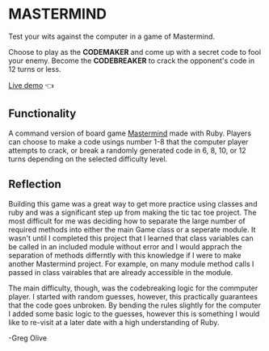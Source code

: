 # MASTERMIND

Test your wits against the computer in a game of Mastermind.

Choose to play as the **CODEMAKER** and come up with a secret code to fool your enemy.
Become the **CODEBREAKER** to crack the opponent's code in 12 turns or less.

[Live demo](https://replit.com/@gregolive/Mastermind#game.rb) 👈

## Functionality

A command version of board game [Mastermind](https://en.wikipedia.org/wiki/Mastermind_(board_game)) made with Ruby. Players can choose to make a code usings number 1-8 that the computer player attempts to crack, or break a randomly generated code in 6, 8, 10, or 12 turns depending on the selected difficulty level.

## Reflection

Building this game was a great way to get more practice using classes and ruby and was a significant step up from making the tic tac toe project. The most difficult for me was deciding how to separate the large number of required methods into either the main Game class or a seperate module. It wasn't until I completed this project that I learned that class variables can be called in an included module without error and I would apprach the separation of methods differntly with this knowledge if I were to make another Mastermind project. For example, on many module method calls I passed in class vairables that are already accessible in the module.

The main difficulty, though, was the codebreaking logic for the commputer player. I started with random guesses, however, this practically guarantees that the code goes unbroken. By bending the rules slightly for the computer I added some basic logic to the guesses, however this is something I would like to re-visit at a later date with a high understanding of Ruby.

-Greg Olive
